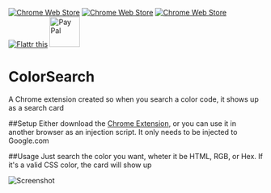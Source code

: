 [![Chrome Web Store](https://img.shields.io/chrome-web-store/d/eogeejfgkddjjibpecmcgdohpknkjabo.svg)](https://chrome.google.com/webstore/detail/color-search/eogeejfgkddjjibpecmcgdohpknkjabo) [![Chrome Web Store](https://img.shields.io/chrome-web-store/v/eogeejfgkddjjibpecmcgdohpknkjabo.svg)](https://chrome.google.com/webstore/detail/color-search/eogeejfgkddjjibpecmcgdohpknkjabo) [![Chrome Web Store](https://img.shields.io/chrome-web-store/stars/eogeejfgkddjjibpecmcgdohpknkjabo.svg)](https://chrome.google.com/webstore/detail/color-search/eogeejfgkddjjibpecmcgdohpknkjabo)
<a href="https://flattr.com/submit/auto?user_id=ihoegen&url=http%3A%2F%2Fgithub.com%2Fihoegen" target="_blank"><img src="http://button.flattr.com/flattr-badge-large.png" alt="Flattr this" title="Flattr this" border="0"></a>
 <a href='https://www.paypal.me/ihoegen' target='_blank'>
            <img src='http://i.imgur.com/vUKbUQW.png' alt='Pay Pal' title='Pay Pal' border='0' width="60px">
          </a>
# ColorSearch
A Chrome extension created so when you search a color code, it shows up as a search card

##Setup
Either download the [Chrome Extension](https://chrome.google.com/webstore/detail/color-search/eogeejfgkddjjibpecmcgdohpknkjabo), or you can use it in another browser as an injection script.
It only needs to be injected to Google.com

##Usage
Just search the color you want, wheter it be HTML, RGB, or Hex. If it's a valid CSS color, the card will show up

![Screenshot](https://lh3.googleusercontent.com/0UVg884iAp7bAtR98vzUyeDTpa4LSF5p2sPeG-aDhGzm0dSstVW9yOFOgotYc7EwGecaA1msIB4=s640-h400-e365-rw)


